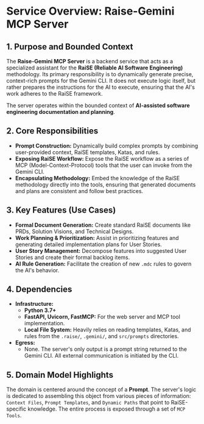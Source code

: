 # Service Overview: Raise-Gemini MCP Server

## 1. Purpose and Bounded Context

The **Raise-Gemini MCP Server** is a backend service that acts as a specialized assistant for the **RaiSE (Reliable AI Software Engineering)** methodology. Its primary responsibility is to dynamically generate precise, context-rich prompts for the Gemini CLI. It does not execute logic itself, but rather prepares the instructions for the AI to execute, ensuring that the AI's work adheres to the RaiSE framework.

The server operates within the bounded context of **AI-assisted software engineering documentation and planning**.

## 2. Core Responsibilities

-   **Prompt Construction:** Dynamically build complex prompts by combining user-provided context, RaiSE templates, Katas, and rules.
-   **Exposing RaiSE Workflow:** Expose the RaiSE workflow as a series of MCP (Model-Context-Protocol) tools that the user can invoke from the Gemini CLI.
-   **Encapsulating Methodology:** Embed the knowledge of the RaiSE methodology directly into the tools, ensuring that generated documents and plans are consistent and follow best practices.

## 3. Key Features (Use Cases)

-   **Formal Document Generation:** Create standard RaiSE documents like PRDs, Solution Visions, and Technical Designs.
-   **Work Planning & Prioritization:** Assist in prioritizing features and generating detailed implementation plans for User Stories.
-   **User Story Management:** Decompose features into suggested User Stories and create their formal backlog items.
-   **AI Rule Generation:** Facilitate the creation of new `.mdc` rules to govern the AI's behavior.

## 4. Dependencies

-   **Infrastructure:**
    -   **Python 3.7+**
    -   **FastAPI, Uvicorn, FastMCP:** For the web server and MCP tool implementation.
    -   **Local File System:** Heavily relies on reading templates, Katas, and rules from the `.raise/`, `.gemini/`, and `src/prompts` directories.
-   **Egress:**
    -   None. The server's only output is a prompt string returned to the Gemini CLI. All external communication is initiated by the CLI.

## 5. Domain Model Highlights

The domain is centered around the concept of a **Prompt**. The server's logic is dedicated to assembling this object from various pieces of information: `Context Files`, `Prompt Templates`, and `Dynamic Paths` that point to RaiSE-specific knowledge. The entire process is exposed through a set of `MCP Tools`.

